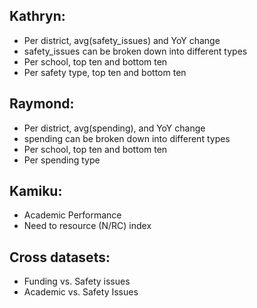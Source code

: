 
## Kathryn: 
- Per district, avg(safety_issues) and YoY change
- safety_issues can be broken down into different types
- Per school, top ten and bottom ten
- Per safety type, top ten and bottom ten

## Raymond:
- Per district, avg(spending), and YoY change
- spending can be broken down into different types
- Per school, top ten and bottom ten
- Per spending type

## Kamiku:
- Academic Performance 
- Need to resource (N/RC) index

## Cross datasets:
- Funding vs. Safety issues
- Academic vs. Safety Issues
